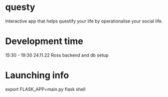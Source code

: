 # questy
Interactive app that helps questify your life by operationalise your social life. 

# Development time
15:30 - 19:30 24.11.22 Ross 
    backend and db setup 



# Launching info
export FLASK_APP=main.py
flask shell
